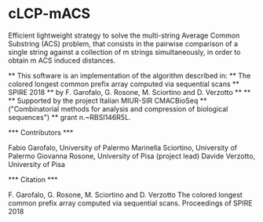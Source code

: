 # cLCP-mACS
Efficient lightweight strategy to solve the multi-string Average Common Substring (ACS) problem, that consists in the pairwise comparison of a single string against a collection of m strings simultaneously, in order to obtain m ACS induced distances.


** This software is an implementation of the algorithm described in:
** The colored longest common prefix array computed via sequential scans
** SPIRE 2018
** by F. Garofalo, G. Rosone, M. Sciortino and D. Verzotto
** 
** 
** Supported by the project Italian MIUR-SIR CMACBioSeq 
** ("Combinatorial methods for analysis and compression of biological sequences") 
** grant n.~RBSI146R5L.
 
*** Contributors ***

Fabio Garofalo,  University of Palermo
Marinella Sciortino,  University of Palermo
Giovanna Rosone, University of Pisa (project lead)
Davide Verzotto, University of Pisa

*** Citation ***

F. Garofalo, G. Rosone, M. Sciortino and D. Verzotto
The colored longest common prefix array computed via sequential scans. 
Proceedings of SPIRE 2018
